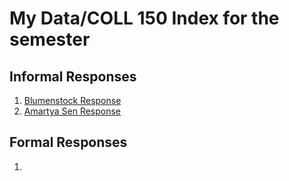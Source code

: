 # My Data/COLL 150 Index for the semester


## Informal Responses

1. [Blumenstock Response](https://aravindsurumpudi.github.io/FirstRepository/blomenstock.html)
2. [Amartya Sen Response](https://github.com/AravindSurumpudi/FirstRepository/blob/main/senresponse.md)


## Formal Responses

1. 
